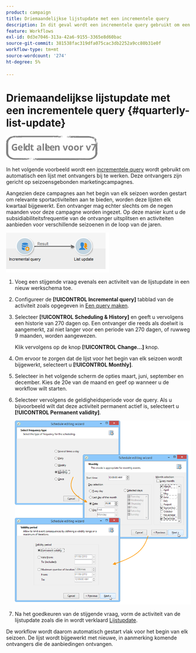 ```yaml
---
product: campaign
title: Driemaandelijkse lijstupdate met een incrementele query
description: In dit geval wordt een incrementele query gebruikt om een lijst met ontvangers automatisch bij te werken.
feature: Workflows
exl-id: 0d3e7046-313a-42a6-9155-3365e8d60bac
source-git-commit: 381538fac319dfa075cac3db2252a9cc80b31e0f
workflow-type: tm+mt
source-wordcount: '274'
ht-degree: 5%

---
```


# Driemaandelijkse lijstupdate met een incrementele query {#quarterly-list-update}

![](../../assets/v7-only.svg)

In het volgende voorbeeld wordt een [incrementele query](incremental-query.md) wordt gebruikt om automatisch een lijst met ontvangers bij te werken. Deze ontvangers zijn gericht op seizoensgebonden marketingcampagnes.

Aangezien deze campagnes aan het begin van elk seizoen worden gestart om relevante sportactiviteiten aan te bieden, worden deze lijsten elk kwartaal bijgewerkt. Een ontvanger mag echter slechts om de negen maanden voor deze campagne worden ingezet. Op deze manier kunt u de subsidiabiliteitsfrequentie van de ontvanger uitsplitsen en activiteiten aanbieden voor verschillende seizoenen in de loop van de jaren.

![](assets/incremental_query_example.png)

1. Voeg een stijgende vraag evenals een activiteit van de lijstupdate in een nieuw werkschema toe.
1. Configureer de **[!UICONTROL Incremental query]** tabblad van de activiteit zoals opgegeven in [Een query maken](query.md#creating-a-query).
1. Selecteer **[!UICONTROL Scheduling & History]** en geeft u vervolgens een historie van 270 dagen op. Een ontvanger die reeds als doelwit is aangemerkt, zal niet langer voor een periode van 270 dagen, of ruwweg 9 maanden, worden aangewezen.

   Klik vervolgens op de knop **[!UICONTROL Change...]** knop.

1. Om ervoor te zorgen dat de lijst voor het begin van elk seizoen wordt bijgewerkt, selecteert u **[!UICONTROL Monthly]**.
1. Selecteer in het volgende scherm de opties maart, juni, september en december. Kies de 20e van de maand en geef op wanneer u de workflow wilt starten.
1. Selecteer vervolgens de geldigheidsperiode voor de query. Als u bijvoorbeeld wilt dat deze activiteit permanent actief is, selecteert u **[!UICONTROL Permanent validity]**.

   ![](assets/incremental_query_example_2.png)

1. Na het goedkeuren van de stijgende vraag, vorm de activiteit van de lijstupdate zoals die in wordt verklaard [Lijstupdate](list-update.md).

De workflow wordt daarom automatisch gestart vlak voor het begin van elk seizoen. De lijst wordt bijgewerkt met nieuwe, in aanmerking komende ontvangers die de aanbiedingen ontvangen.
